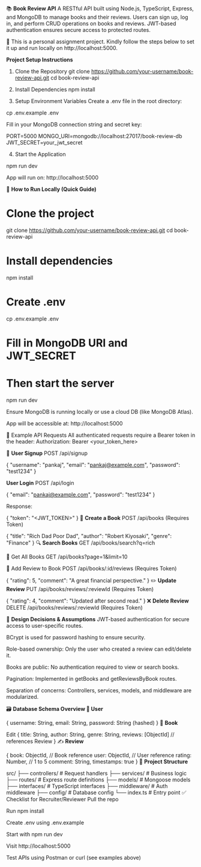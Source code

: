 📚 **Book Review API**
A RESTful API built using Node.js, TypeScript, Express, and MongoDB to manage books and their reviews. Users can sign up, log in, and perform CRUD operations on books and reviews. JWT-based authentication ensures secure access to protected routes.

📝 This is a personal assignment project. Kindly follow the steps below to set it up and run locally on http://localhost:5000.

 **Project Setup Instructions**

1. Clone the Repository
git clone https://github.com/your-username/book-review-api.git
cd book-review-api

2. Install Dependencies
npm install

3. Setup Environment Variables
Create a .env file in the root directory:

cp .env.example .env

Fill in your MongoDB connection string and secret key:

PORT=5000
MONGO_URI=mongodb://localhost:27017/book-review-db
JWT_SECRET=your_jwt_secret

4. Start the Application

npm run dev

App will run on: http://localhost:5000

🚀 **How to Run Locally (Quick Guide)**

# Clone the project
git clone https://github.com/your-username/book-review-api.git
cd book-review-api

# Install dependencies
npm install

# Create .env
cp .env.example .env

# Fill in MongoDB URI and JWT_SECRET
# Then start the server
npm run dev

Ensure MongoDB is running locally or use a cloud DB (like MongoDB Atlas).

App will be accessible at: http://localhost:5000 

📡 Example API Requests
All authenticated requests require a Bearer token in the header:
Authorization: Bearer <your_token_here>

🔐 **User Signup**
POST /api/signup

{
  "username": "pankaj",
  "email": "pankaj@example.com",
  "password": "test1234"
}

**User Login**
POST /api/login

{
  "email": "pankaj@example.com",
  "password": "test1234"
}

Response:


{
  "token": "<JWT_TOKEN>"
}
📘 **Create a Book**
POST /api/books
(Requires Token)


{
  "title": "Rich Dad Poor Dad",
  "author": "Robert Kiyosaki",
  "genre": "Finance"
}
🔍 **Search Books**
GET /api/books/search?q=rich

📖 Get All Books
GET /api/books?page=1&limit=10

📝 Add Review to Book
POST /api/books/:id/reviews
(Requires Token)

{
  "rating": 5,
  "comment": "A great financial perspective."
}
✏️ **Update Review**
PUT /api/books/reviews/:reviewId
(Requires Token)

{
  "rating": 4,
  "comment": "Updated after second read."
}
❌ **Delete Review**
DELETE /api/books/reviews/:reviewId
(Requires Token)

🧠 **Design Decisions & Assumptions**
JWT-based authentication for secure access to user-specific routes.

BCrypt is used for password hashing to ensure security.

Role-based ownership: Only the user who created a review can edit/delete it.

Books are public: No authentication required to view or search books.

Pagination: Implemented in getBooks and getReviewsByBook routes.

Separation of concerns: Controllers, services, models, and middleware are modularized.

🗃️ **Database Schema Overview
👤 User**

{
  username: String,
  email: String,
  password: String (hashed)
}
📕 **Book**

Edit
{
  title: String,
  author: String,
  genre: String,
  reviews: [ObjectId] // references Review
}
✍️ **Review**

{
  book: ObjectId,  // Book reference
  user: ObjectId,  // User reference
  rating: Number,  // 1 to 5
  comment: String,
  timestamps: true
}
📂 **Project Structure**

src/
├── controllers/       # Request handlers
├── services/          # Business logic
├── routes/            # Express route definitions
├── models/            # Mongoose models
├── interfaces/        # TypeScript interfaces
├── middleware/        # Auth middleware
├── config/            # Database config
└── index.ts           # Entry point
✅ Checklist for Recruiter/Reviewer
 Pull the repo

 Run npm install

 Create .env using .env.example

 Start with npm run dev

 Visit http://localhost:5000

 Test APIs using Postman or curl (see examples above)
